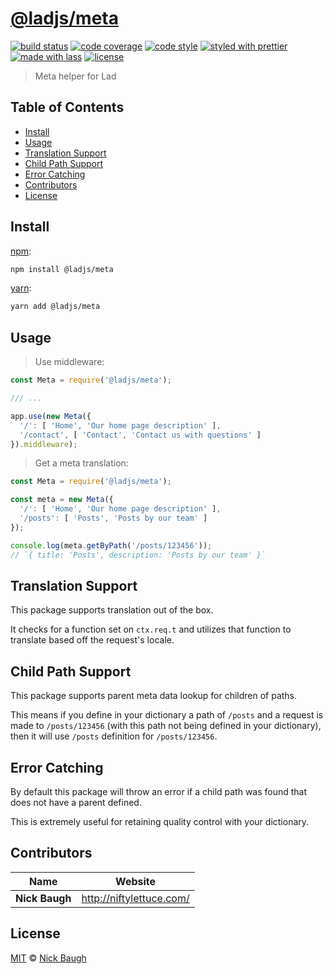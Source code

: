 # [**@ladjs/meta**](https://github.com/ladjs/meta)

[![build status](https://img.shields.io/travis/ladjs/meta.svg)](https://travis-ci.org/ladjs/meta)
[![code coverage](https://img.shields.io/codecov/c/github/ladjs/meta.svg)](https://codecov.io/gh/ladjs/meta)
[![code style](https://img.shields.io/badge/code_style-XO-5ed9c7.svg)](https://github.com/sindresorhus/xo)
[![styled with prettier](https://img.shields.io/badge/styled_with-prettier-ff69b4.svg)](https://github.com/prettier/prettier)
[![made with lass](https://img.shields.io/badge/made_with-lass-95CC28.svg)](https://lass.js.org)
[![license](https://img.shields.io/github/license/ladjs/meta.svg)](<>)

> Meta helper for Lad


## Table of Contents

* [Install](#install)
* [Usage](#usage)
* [Translation Support](#translation-support)
* [Child Path Support](#child-path-support)
* [Error Catching](#error-catching)
* [Contributors](#contributors)
* [License](#license)


## Install

[npm][]:

```sh
npm install @ladjs/meta
```

[yarn][]:

```sh
yarn add @ladjs/meta
```


## Usage

> Use middleware:

```js
const Meta = require('@ladjs/meta');

/// ...

app.use(new Meta({
  '/': [ 'Home', 'Our home page description' ],
  '/contact', [ 'Contact', 'Contact us with questions' ]
}).middleware);
```

> Get a meta translation:

```js
const Meta = require('@ladjs/meta');

const meta = new Meta({
  '/': [ 'Home', 'Our home page description' ],
  '/posts': [ 'Posts', 'Posts by our team' ]
});

console.log(meta.getByPath('/posts/123456'));
// `{ title: 'Posts', description: 'Posts by our team' }`
```


## Translation Support

This package supports translation out of the box.

It checks for a function set on `ctx.req.t` and utilizes that function to translate based off the request's locale.


## Child Path Support

This package supports parent meta data lookup for children of paths.

This means if you define in your dictionary a path of `/posts` and a request is made to `/posts/123456` (with this path not being defined in your dictionary), then it will use `/posts` definition for `/posts/123456`.


## Error Catching

By default this package will throw an error if a child path was found that does not have a parent defined.

This is extremely useful for retaining quality control with your dictionary.


## Contributors

| Name           | Website                    |
| -------------- | -------------------------- |
| **Nick Baugh** | <http://niftylettuce.com/> |


## License

[MIT](LICENSE) © [Nick Baugh](http://niftylettuce.com/)


## 

[npm]: https://www.npmjs.com/

[yarn]: https://yarnpkg.com/
